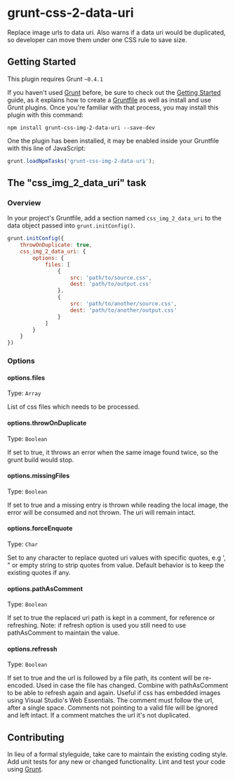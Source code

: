 # grunt-css-2-data-uri

Replace image urls to data uri. Also warns if a data uri would be duplicated, so developer can move them under one CSS rule to save size.

## Getting Started
This plugin requires Grunt `~0.4.1`

If you haven't used [Grunt](http://gruntjs.com/) before, be sure to check out the [Getting Started](http://gruntjs.com/getting-started) guide, as it explains how to create a [Gruntfile](http://gruntjs.com/sample-gruntfile) as well as install and use Grunt plugins. Once you're familiar with that process, you may install this plugin with this command:

```shell
npm install grunt-css-img-2-data-uri --save-dev
```

One the plugin has been installed, it may be enabled inside your Gruntfile with this line of JavaScript:

```js
grunt.loadNpmTasks('grunt-css-img-2-data-uri');
```

## The "css_img_2_data_uri" task

### Overview
In your project's Gruntfile, add a section named `css_img_2_data_uri` to the data object passed into `grunt.initConfig()`.

```js
grunt.initConfig({
	throwOnDuplicate: true,
    css_img_2_data_uri: {
        options: {
            files: [
                {
                    src: 'path/to/source.css',
                    dest: 'path/to/output.css'
                },
                {
                    src: 'path/to/another/source.css',
                    dest: 'path/to/another/output.css'
                }
            ]
        }
    }
})
```

### Options

#### options.files
Type: `Array`

List of css files which needs to be processed.

#### options.throwOnDuplicate
Type: `Boolean`

If set to true, it throws an error when the same image found twice, so the grunt build would stop.

#### options.missingFiles
Type: `Boolean`

If set to true and a missing entry is thrown while reading the local image, the error will be consumed and not thrown. The uri will remain intact.

#### options.forceEnquote
Type: `Char`

Set to any character to replace quoted uri values with specific quotes, e.g ', " or empty string to strip quotes from value. Default behavior is to keep the existing quotes if any.

#### options.pathAsComment
Type: `Boolean`

If set to true the replaced uri path is kept in a comment, for reference or refreshing. Note: if refresh option is used you still need to use pathAsComment to maintain the value.

#### options.refressh
Type: `Boolean`

If set to true and the url is followed by a file path, its content will be re-encoded. Used in case the file has changed. Combine with pathAsComment to be able to refresh again and again. Useful if css has embedded images using Visual Studio's Web Essentials. The comment must follow the url, after a single space. Comments not pointing to a valid file will be ignored and left intact. If a comment matches the url it's not duplicated.

## Contributing
In lieu of a formal styleguide, take care to maintain the existing coding style. Add unit tests for any new or changed functionality. Lint and test your code using [Grunt](http://gruntjs.com/).
